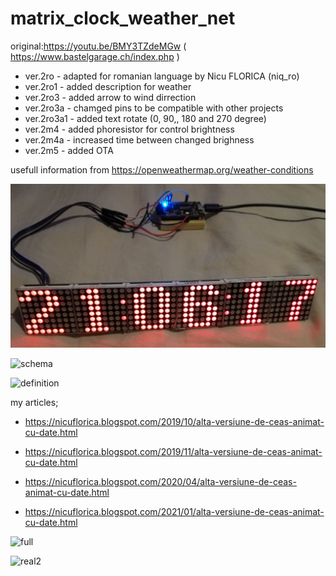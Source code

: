 # matrix_clock_weather_net
original:https://youtu.be/BMY3TZdeMGw ( https://www.bastelgarage.ch/index.php )

 * ver.2ro - adapted for romanian language by Nicu FLORICA (niq_ro)
 * ver.2ro1 - added description for weather
 * ver.2ro3 - added arrow to wind dirrection
 * ver.2ro3a - chamged pins to be compatible with other projects
 * ver.2ro3a1 - added text rotate (0, 90,, 180 and 270 degree)
 * ver.2m4 - added phoresistor for control brightness
 * ver.2m4a - increased time between changed brighness
 * ver.2m5 - added OTA

usefull information from https://openweathermap.org/weather-conditions

![test](https://github.com/tehniq3/matrix_clock_weather_net/blob/master/LEDMatricV2ro1.jpg)

![schema](https://1.bp.blogspot.com/-nNDzwGoRYHE/XcBzJ1GMmcI/AAAAAAAAa1A/GivAhHbv81Yo9Z9Kfyl70wr7OWEqess-wCLcBGAsYHQ/s1600/WeMos_D1_Mini_4MAX7219.png)

![definition](https://1.bp.blogspot.com/-z4VFtTgf9KA/XZm39yKVjRI/AAAAAAAAah8/X7Mf164rQD0NOY-MAGrxFexasE91BtzygCLcBGAsYHQ/s1600/conexion.jpg)


my articles;

- https://nicuflorica.blogspot.com/2019/10/alta-versiune-de-ceas-animat-cu-date.html

- https://nicuflorica.blogspot.com/2019/11/alta-versiune-de-ceas-animat-cu-date.html

- https://nicuflorica.blogspot.com/2020/04/alta-versiune-de-ceas-animat-cu-date.html

- https://nicuflorica.blogspot.com/2021/01/alta-versiune-de-ceas-animat-cu-date.html

![full](https://1.bp.blogspot.com/-JsBCE5y0utY/XonfOhZ6NmI/AAAAAAAAb04/Z4wQ6mCO5L4u4h52qTMr-DrlsPR8SnzsgCLcBGAsYHQ/s1600/marqueeclock_schematic.png)

![real2](https://1.bp.blogspot.com/-1H7czTsnmCU/XonLb8NYZoI/AAAAAAAAb0Y/uRPQ6Rqxvp4clghIyd0hdb00Y7Oom4HoACLcBGAsYHQ/s1600/altceas3.jpg)

